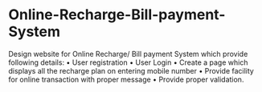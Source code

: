 # Online-Recharge-Bill-payment-System
Design website for Online Recharge/ Bill payment System which provide following details: 
  • User registration 
  • User Login 
  • Create a page which displays all the recharge plan on entering mobile number 
  • Provide facility for online transaction with proper message • Provide proper validation. 
